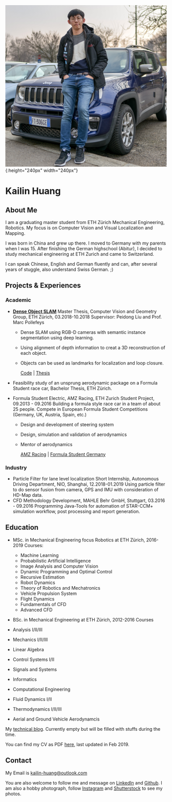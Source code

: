 ![](./resources/KailinHuangPhoto.jpg){:height="240px" width="240px"}
# **Kailin Huang**  

## About Me
I am a graduating master student from ETH Zürich Mechanical Engineering, Robotics. My focus is on Computer Vision and Visual Localization and Mapping.

I was born in China and grew up there. I moved to Germany with my parents when I was 15. After finishing the German highschool (Abitur), I decided to study mechanical engineering at ETH Zurich and came to Switzerland.

I can speak Chinese, English and German fluently and can, after several years of stuggle, also understand Swiss German. ;)




## Projects & Experiences

### Academic
* **[Dense Object SLAM](./projects/mt_objslam.md)**
Master Thesis, Computer Vision and Geometry Group, ETH Zürich, 03.2018-10.2018
Supervisor: Peidong Liu and Prof. Marc Pollefeys

  * Dense SLAM using RGB-D cameras with semantic instance segmentation using deep learning.
  * Using alignment of depth information to creat a 3D reconstruction of each object.
  * Objects can be used as landmarks for localization and loop closure.

    [Code](https://github.com/khuang93/MT_ObjSLAM) | [Thesis]()

* Feasibility study of an unsprung aerodynamic package on a Formula Student race car, Bachelor Thesis, ETH Zürich.

* Formula Student Electric, AMZ Racing, ETH Zurich Student Project, 09.2013 - 09.2016
  Building a formula style race car in a team of about 25 people. Compete in European Formula Student Competitions (Germany, UK, Austria, Spain, etc.)
  * Design and development of steering system
  * Design, simulation and validation of aerodynamics
  * Mentor of aerodynamics

    [AMZ Racing](http://www.amzracing.ch) | [Formula Student Germany](http://www.formulastudent.de)

### Industry

* Particle Filter for lane level localization
  Short Internship, Autonomous Driving Department, NIO, Shanghai, 12.2018-01.2019
  Using particle filter to do sensor fusion from camera, GPS and IMU with consideration of HD-Map data.
* CFD Methodology Development, MAHLE Behr GmbH, Stuttgart, 03.2016 - 09.2016
  Programming Java-Tools for automation of STAR-CCM+ simulation workflow, post processing and report generation.



## Education
* MSc. in Mechanical Engineering focus Robotics at ETH Zürich, 2016-2019
  Courses:
  * Machine Learning
  * Probabilistic Artificial Intelligence
  * Image Analysis and Computer Vision
  * Dynamic Programming and Optimal Control
  * Recursive Estimation
  * Robot Dynamics
  * Theory of Robotics and Mechatronics
  * Vehicle Propulsion System
  * Flight Dynamics
  * Fundamentals of CFD
  * Advanced CFD

* BSc. in Mechanical Engineering at ETH Zürich, 2012-2016
 Courses
 * Analysis I/II/III
 * Mechanics I/II/III
 * Linear Algebra
 * Control Systems I/II
 * Signals and Systems
 * Informatics
 * Computational Engineering
 * Fluid Dynamics I/II
 * Thermodynamics I/II/III
 * Aerial and Ground Vehicle Aerodynamcis
















My [technical blog](./blogs/blogs.md). Currently empty but will be filled with stuffs during the time.





You can find my CV as PDF [here](./resources/CV-Kailin_Huang_2019_Feb_Photo.pdf), last updated in Feb 2019.

## Contact
My Email is kailin-huang@outlook.com 

You are also welcome to follow me and message on [LinkedIn](https://www.linkedin.com/in/kailinhuang93/) and [Github](https://github.com/khuang93). 
I am also a hobby photograph, follow [Instagram](https://www.instagram.com/khuang1993/) and [Shutterstock](https://www.shutterstock.com/g/Kailin+Huang) to see my photos.
